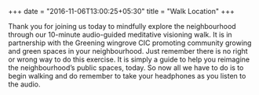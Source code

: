 +++
date = "2016-11-06T13:00:25+05:30"
title = "Walk Location"
+++

Thank you for joining us today to mindfully explore the neighbourhood through our 10-minute audio-guided meditative visioning walk. It is in partnership with the Greening wingrove CIC promoting community growing and green spaces in your neighbourhood. Just remember there is no right or wrong way to do this exercise. It is simply a guide to help you reimagine the neighbourhood’s public spaces, today. So now all we have to do is to begin walking and do remember to take your headphones as you listen to the audio.
